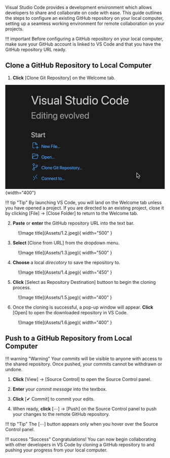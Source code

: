 Visual Studio Code provides a development environment which allows developers to share and collaborate on code with ease. This guide outlines the steps to configure an existing GitHub repository on your local computer, setting up a seamless working environment for remote collaboration on your projects.

!!! important
    Before configuring a GitHub repository on your local computer, make sure your GitHub account is linked to VS Code and that you have the GitHub repository URL ready.


## Clone a GitHub Repository to Local Computer

1. **Click** [Clone Git Repository] on the Welcome tab.

![image](Assets/img1.1.gif "[Clone Git Repository] button") {width="400"}

!!! tip "Tip"
    By launching VS Code, you will land on the Welcome tab unless you have opened a project. If you are directed to an existing project, close it by clicking [File] → [Close Folder] to return to the Welcome tab.

2. **Paste** or **enter** the GitHub repository URL into the text bar.

  <figure markdown="span">
    ![Image title](Assets/1.2.jpeg){ width="500" }
  </figure>

3. **Select** [Clone from URL] from the dropdown menu.

  <figure markdown="span">
    ![Image title](Assets/1.3.jpeg){ width="500" }
  </figure>

4. **Choose** a local <i>direcotory</i> to save the repository to.

  <figure markdown="span">
    ![Image title](Assets/1.4.jpeg){ width="450" }
  </figure>

5. **Click** [Select as Repository Destination] buttoon to begin the cloning process.

  <figure markdown="span">
    ![Image title](Assets/1.5.jpeg){ width="400" }
  </figure>

6. Once the cloning is successful, a pop-up window will appear. **Click** [Open] to open the downloaded repository in VS Code.

  <figure markdown="span">
    ![Image title](Assets/1.6.jpeg){ width="400" }
  </figure>


## Push to a GitHub Repository from Local Computer

!!! warning "Warning"
    Your <i>commits</i> will be visible to anyone with access to the shared repository. Once pushed, your commits cannot be withdrawn or undone.

1. **Click** [View] → [Source Control] to open the Source Control panel.

2. **Enter** your <i>commit message</i> into the textbox. 

3. **Click** [✔ Commit] to commit your edits.

4. When ready, **click** [⋯] → [Push] on the Source Control panel to push your changes to the remote GitHub repository.

!!! tip "Tip"
    The [⋯] button appears only when you hover over the Source Control panel.


!!! success "Success"
    Congratulations! You can now begin collaborating with other developers in VS Code by cloning a GitHub repository to and pushing your progress from your local computer.
